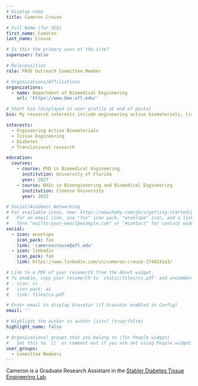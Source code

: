 ```yaml
---
# Display name
title: Cameron Crouse

# Full Name (for SEO)
first_name: Cameron
last_name: Crouse

# Is this the primary user of the site?
superuser: false

# Role/position
role: PASE Outreach Committee Member

# Organizations/Affiliations
organizations:
  - name: Department of Biomedical Engineering
    url: 'https://www.bme.ufl.edu/'

# Short bio (displayed in user profile at end of posts)
bio: My research interests include engineering active biomaterials, tissue engineering, diabetes, and translational research.

interests:
  - Engineering Active Biomaterials
  - Tissue Engineering
  - Diabetes
  - Translational research

education:
  courses:
    - course: PhD in Biomedical Engineering
      institution: University of Florida
      year: 2027
    - course: BASc in Bioengineering and Biomedical Engineering
      institution: Clemson University
      year: 2022

# Social/Academic Networking
# For available icons, see: https://wowchemy.com/docs/getting-started/page-builder/#icons
#   For an email link, use "fas" icon pack, "envelope" icon, and a link in the
#   form "mailto:your-email@example.com" or "#contact" for contact widget.
social:
  - icon: envelope
    icon_pack: fas
    link: 'cameroncrouse@ufl.edu'
  - icon: linkedin
    icon_pack: fab
    link: https://www.linkedin.com/in/cameron-crouse-1748241a3/

# Link to a PDF of your resume/CV from the About widget.
# To enable, copy your resume/CV to `static/files/cv.pdf` and uncomment the lines below.
# - icon: cv
#   icon_pack: ai
#   link: files/cv.pdf

# Enter email to display Gravatar (if Gravatar enabled in Config)
email: ''

# Highlight the author in author lists? (true/false)
highlight_name: false

# Organizational groups that you belong to (for People widget)
#   Set this to `[]` or comment out if you are not using People widget.
user_groups:
  - Committee Members
---
```


Cameron is a Graduate Research Assistant in the [Stabler Diabetes Tissue Engineering Lab](https://www.bme.ufl.edu/labs/stabler/).
